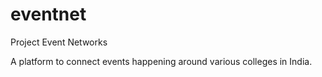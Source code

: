 eventnet
========

Project Event Networks

A platform to connect events happening around various colleges in India.
